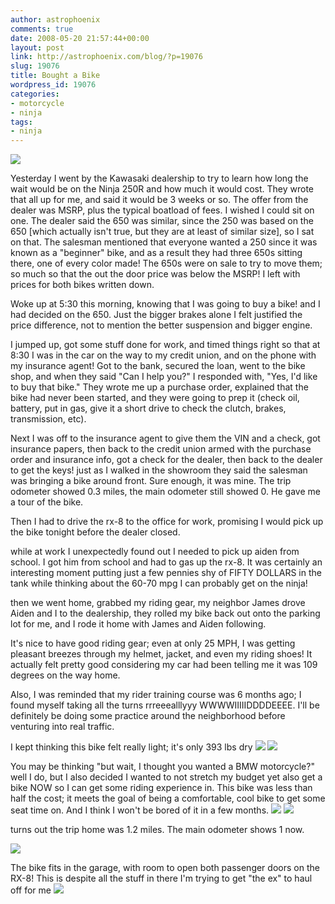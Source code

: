 ```yaml
---
author: astrophoenix
comments: true
date: 2008-05-20 21:57:44+00:00
layout: post
link: http://astrophoenix.com/blog/?p=19076
slug: 19076
title: Bought a Bike
wordpress_id: 19076
categories:
- motorcycle
- ninja
tags:
- ninja
---
```


[![](/blog/wp-uploads/astrophoenix/2010/12/aIMG_1104_compressed-300x225.jpg)](/blog/wp-uploads/astrophoenix/2010/12/aIMG_1104_compressed.jpg)

Yesterday I went by the Kawasaki dealership to try to learn how long the wait would be on the Ninja 250R and how much it would cost. They wrote that all up for me, and said it would be 3 weeks or so. The offer from the dealer was MSRP, plus the typical boatload of fees. I wished I could sit on one. The dealer said the 650 was similar, since the 250 was based on the 650 [which actually isn't true, but they are at least of similar size], so I sat on that. The salesman mentioned that everyone wanted a 250 since it was known as a "beginner" bike, and as a result they had three 650s sitting there, one of every color made! The 650s were on sale to try to move them; so much so that the out the door price was below the MSRP! I left with prices for both bikes written down.

Woke up at 5:30 this morning, knowing that I was going to buy a bike! and I had decided on the 650. Just the bigger brakes alone I felt justified the price difference, not to mention the better suspension and bigger engine.

I jumped up, got some stuff done for work, and timed things right so that at 8:30 I was in the car on the way to my credit union, and on the phone with my insurance agent! Got to the bank, secured the loan, went to the bike shop, and when they said "Can I help you?" I responded with, "Yes, I'd like to buy that bike." They wrote me up a purchase order, explained that the bike had never been started, and they were going to prep it (check oil, battery, put in gas, give it a short drive to check the clutch, brakes, transmission, etc).

Next I was off to the insurance agent to give them the VIN and a check, got insurance papers, then back to the credit union armed with the purchase order and insurance info, got a check for the dealer, then back to the dealer to get the keys! just as I walked in the showroom they said the salesman was bringing a bike around front. Sure enough, it was mine. The trip odometer showed 0.3 miles, the main odometer still showed 0. He gave me a tour of the bike.

Then I had to drive the rx-8 to the office for work, promising I would pick up the bike tonight before the dealer closed.

while at work I unexpectedly found out I needed to pick up aiden from school. I got him from school and had to gas up the rx-8. It was certainly an interesting moment putting just a few pennies shy of FIFTY DOLLARS in the tank while thinking about the 60-70 mpg I can probably get on the ninja!

then we went home, grabbed my riding gear, my neighbor James drove Aiden and I to the dealership, they rolled my bike back out onto the parking lot for me, and I rode it home with James and Aiden following.

It's nice to have good riding gear; even at only 25 MPH, I was getting pleasant breezes through my helmet, jacket, and even my riding shoes! It actually felt pretty good considering my car had been telling me it was 109 degrees on the way home.

Also, I was reminded that my rider training course was 6 months ago; I found myself taking all the turns rrreeealllyyy WWWWIIIIIDDDDEEEE. I'll be definitely be doing some practice around the neighborhood before venturing into real traffic.

I kept thinking this bike felt really light; it's only 393 lbs dry
[![](/blog/wp-uploads/astrophoenix/2010/12/IMG_1092_compressed-300x225.jpg)](/blog/wp-uploads/astrophoenix/2010/12/IMG_1092_compressed.jpg)
[![](/blog/wp-uploads/astrophoenix/2010/12/IMG_1093_compressed-300x225.jpg)](/blog/wp-uploads/astrophoenix/2010/12/IMG_1093_compressed.jpg)

You may be thinking "but wait, I thought you wanted a BMW motorcycle?" well I do, but I also decided I wanted to not stretch my budget yet also get a bike NOW so I can get some riding experience in. This bike was less than half the cost; it meets the goal of being a comfortable, cool bike to get some seat time on. And I think I won't be bored of it in a few months.
[![](/blog/wp-uploads/astrophoenix/2010/12/IMG_1095_compressed-300x225.jpg)](/blog/wp-uploads/astrophoenix/2010/12/IMG_1095_compressed.jpg)
[![](/blog/wp-uploads/astrophoenix/2010/12/IMG_1101_compressed-300x225.jpg)](/blog/wp-uploads/astrophoenix/2010/12/IMG_1101_compressed.jpg)

turns out the trip home was 1.2 miles. The main odometer shows 1 now.

[![](/blog/wp-uploads/astrophoenix/2010/12/IMG_1103_compressed-300x225.jpg)](/blog/wp-uploads/astrophoenix/2010/12/IMG_1103_compressed.jpg)

The bike fits in the garage, with room to open both passenger doors on the RX-8! This is despite all the stuff in there I'm trying to get "the ex" to haul off for me
[![](/blog/wp-uploads/astrophoenix/2010/12/IMG_1105_compressed-300x225.jpg)](/blog/wp-uploads/astrophoenix/2010/12/IMG_1105_compressed.jpg)
